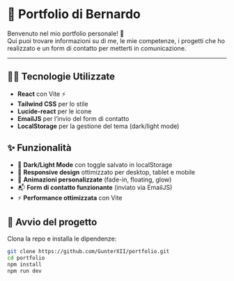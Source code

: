 # 🌌 Portfolio di Bernardo

Benvenuto nel mio portfolio personale! 🚀  
Qui puoi trovare informazioni su di me, le mie competenze, i progetti che ho realizzato e un form di contatto per metterti in comunicazione.



---

## 🧑‍💻 Tecnologie Utilizzate
- **React** con Vite ⚡
- **Tailwind CSS** per lo stile
- **Lucide-react** per le icone
- **EmailJS** per l’invio del form di contatto
- **LocalStorage** per la gestione del tema (dark/light mode)

## ✨ Funzionalità
- 🌙 **Dark/Light Mode** con toggle salvato in localStorage  
- 📱 **Responsive design** ottimizzato per desktop, tablet e mobile  
- 🎨 **Animazioni personalizzate** (fade-in, floating, glow)  
- 📬 **Form di contatto funzionante** (inviato via EmailJS)  
- ⚡ **Performance ottimizzata** con Vite  
## 🚀 Avvio del progetto
Clona la repo e installa le dipendenze:
```bash
git clone https://github.com/GunterXII/portfolio.git
cd portfolio
npm install
npm run dev